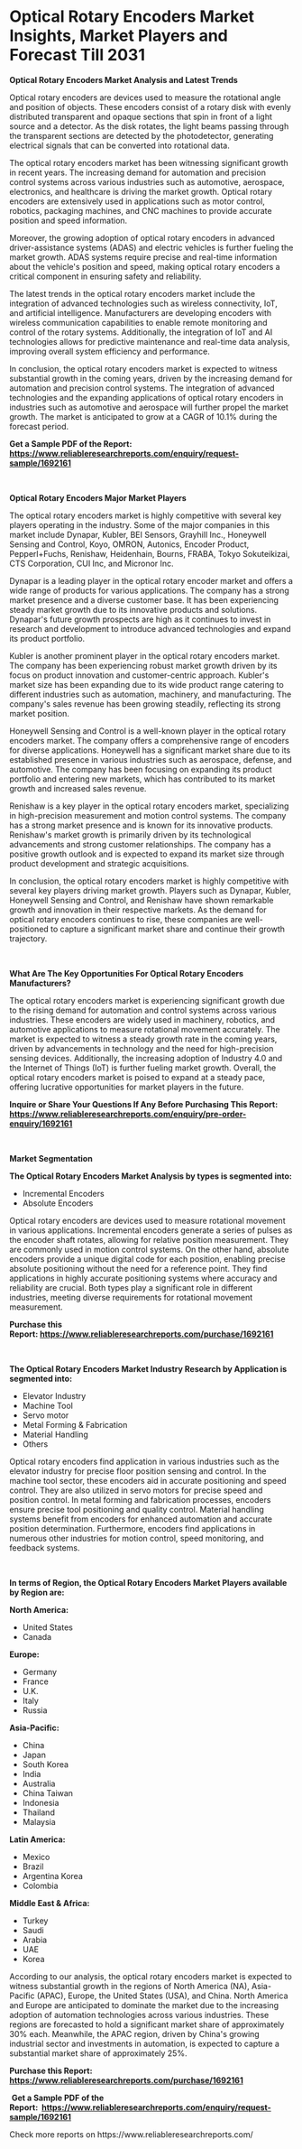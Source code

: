 <p><h1>Optical Rotary Encoders Market Insights, Market Players and Forecast Till 2031</h1></p><p><strong>Optical Rotary Encoders Market Analysis and Latest Trends</strong></p>
<p><p>Optical rotary encoders are devices used to measure the rotational angle and position of objects. These encoders consist of a rotary disk with evenly distributed transparent and opaque sections that spin in front of a light source and a detector. As the disk rotates, the light beams passing through the transparent sections are detected by the photodetector, generating electrical signals that can be converted into rotational data.</p><p>The optical rotary encoders market has been witnessing significant growth in recent years. The increasing demand for automation and precision control systems across various industries such as automotive, aerospace, electronics, and healthcare is driving the market growth. Optical rotary encoders are extensively used in applications such as motor control, robotics, packaging machines, and CNC machines to provide accurate position and speed information.</p><p>Moreover, the growing adoption of optical rotary encoders in advanced driver-assistance systems (ADAS) and electric vehicles is further fueling the market growth. ADAS systems require precise and real-time information about the vehicle's position and speed, making optical rotary encoders a critical component in ensuring safety and reliability.</p><p>The latest trends in the optical rotary encoders market include the integration of advanced technologies such as wireless connectivity, IoT, and artificial intelligence. Manufacturers are developing encoders with wireless communication capabilities to enable remote monitoring and control of the rotary systems. Additionally, the integration of IoT and AI technologies allows for predictive maintenance and real-time data analysis, improving overall system efficiency and performance.</p><p>In conclusion, the optical rotary encoders market is expected to witness substantial growth in the coming years, driven by the increasing demand for automation and precision control systems. The integration of advanced technologies and the expanding applications of optical rotary encoders in industries such as automotive and aerospace will further propel the market growth. The market is anticipated to grow at a CAGR of 10.1% during the forecast period.</p></p>
<p><strong>Get a Sample PDF of the Report:&nbsp; <a href="https://www.reliableresearchreports.com/enquiry/request-sample/1692161">https://www.reliableresearchreports.com/enquiry/request-sample/1692161</a></strong></p>
<p>&nbsp;</p>
<p><strong>Optical Rotary Encoders Major Market Players</strong></p>
<p><p>The optical rotary encoders market is highly competitive with several key players operating in the industry. Some of the major companies in this market include Dynapar, Kubler, BEI Sensors, Grayhill Inc., Honeywell Sensing and Control, Koyo, OMRON, Autonics, Encoder Product, Pepperl+Fuchs, Renishaw, Heidenhain, Bourns, FRABA, Tokyo Sokuteikizai, CTS Corporation, CUI Inc, and Micronor Inc.</p><p>Dynapar is a leading player in the optical rotary encoder market and offers a wide range of products for various applications. The company has a strong market presence and a diverse customer base. It has been experiencing steady market growth due to its innovative products and solutions. Dynapar's future growth prospects are high as it continues to invest in research and development to introduce advanced technologies and expand its product portfolio.</p><p>Kubler is another prominent player in the optical rotary encoders market. The company has been experiencing robust market growth driven by its focus on product innovation and customer-centric approach. Kubler's market size has been expanding due to its wide product range catering to different industries such as automation, machinery, and manufacturing. The company's sales revenue has been growing steadily, reflecting its strong market position.</p><p>Honeywell Sensing and Control is a well-known player in the optical rotary encoders market. The company offers a comprehensive range of encoders for diverse applications. Honeywell has a significant market share due to its established presence in various industries such as aerospace, defense, and automotive. The company has been focusing on expanding its product portfolio and entering new markets, which has contributed to its market growth and increased sales revenue.</p><p>Renishaw is a key player in the optical rotary encoders market, specializing in high-precision measurement and motion control systems. The company has a strong market presence and is known for its innovative products. Renishaw's market growth is primarily driven by its technological advancements and strong customer relationships. The company has a positive growth outlook and is expected to expand its market size through product development and strategic acquisitions.</p><p>In conclusion, the optical rotary encoders market is highly competitive with several key players driving market growth. Players such as Dynapar, Kubler, Honeywell Sensing and Control, and Renishaw have shown remarkable growth and innovation in their respective markets. As the demand for optical rotary encoders continues to rise, these companies are well-positioned to capture a significant market share and continue their growth trajectory.</p></p>
<p>&nbsp;</p>
<p><strong>What Are The Key Opportunities For Optical Rotary Encoders Manufacturers?</strong></p>
<p><p>The optical rotary encoders market is experiencing significant growth due to the rising demand for automation and control systems across various industries. These encoders are widely used in machinery, robotics, and automotive applications to measure rotational movement accurately. The market is expected to witness a steady growth rate in the coming years, driven by advancements in technology and the need for high-precision sensing devices. Additionally, the increasing adoption of Industry 4.0 and the Internet of Things (IoT) is further fueling market growth. Overall, the optical rotary encoders market is poised to expand at a steady pace, offering lucrative opportunities for market players in the future.</p></p>
<p><strong>Inquire or Share Your Questions If Any Before Purchasing This Report: <a href="https://www.reliableresearchreports.com/enquiry/pre-order-enquiry/1692161">https://www.reliableresearchreports.com/enquiry/pre-order-enquiry/1692161</a></strong></p>
<p>&nbsp;</p>
<p><strong>Market Segmentation</strong></p>
<p><strong>The Optical Rotary Encoders Market Analysis by types is segmented into:</strong></p>
<p><ul><li>Incremental Encoders</li><li>Absolute Encoders</li></ul></p>
<p><p>Optical rotary encoders are devices used to measure rotational movement in various applications. Incremental encoders generate a series of pulses as the encoder shaft rotates, allowing for relative position measurement. They are commonly used in motion control systems. On the other hand, absolute encoders provide a unique digital code for each position, enabling precise absolute positioning without the need for a reference point. They find applications in highly accurate positioning systems where accuracy and reliability are crucial. Both types play a significant role in different industries, meeting diverse requirements for rotational movement measurement.</p></p>
<p><strong>Purchase this Report:&nbsp;<a href="https://www.reliableresearchreports.com/purchase/1692161">https://www.reliableresearchreports.com/purchase/1692161</a></strong></p>
<p>&nbsp;</p>
<p><strong>The Optical Rotary Encoders Market Industry Research by Application is segmented into:</strong></p>
<p><ul><li>Elevator Industry</li><li>Machine Tool</li><li>Servo motor</li><li>Metal Forming & Fabrication</li><li>Material Handling</li><li>Others</li></ul></p>
<p><p>Optical rotary encoders find application in various industries such as the elevator industry for precise floor position sensing and control. In the machine tool sector, these encoders aid in accurate positioning and speed control. They are also utilized in servo motors for precise speed and position control. In metal forming and fabrication processes, encoders ensure precise tool positioning and quality control. Material handling systems benefit from encoders for enhanced automation and accurate position determination. Furthermore, encoders find applications in numerous other industries for motion control, speed monitoring, and feedback systems.</p></p>
<p>&nbsp;</p>
<p><strong>In terms of Region, the Optical Rotary Encoders Market Players available by Region are:</strong></p>
<p>
    <p> <strong> North America: </strong>
        <ul>
            <li>United States</li>
            <li>Canada</li>
        </ul>
        </p> 
    <p> <strong> Europe: </strong>
        <ul>
            <li>Germany</li>
            <li>France</li>
            <li>U.K.</li>
            <li>Italy</li>
            <li>Russia</li>
        </ul>
        </p> 
    <p> <strong> Asia-Pacific: </strong>
        <ul>
            <li>China</li>
            <li>Japan</li>
            <li>South Korea</li>
            <li>India</li>
            <li>Australia</li>
            <li>China Taiwan</li>
            <li>Indonesia</li>
            <li>Thailand</li>
            <li>Malaysia</li>
        </ul>
        </p> 
    <p> <strong> Latin America: </strong>
        <ul>
            <li>Mexico</li>
            <li>Brazil</li>
            <li>Argentina Korea</li>
            <li>Colombia</li>
        </ul>
        </p> 
    <p> <strong> Middle East & Africa: </strong>
        <ul>
            <li>Turkey</li>
            <li>Saudi</li>
            <li>Arabia</li>
            <li>UAE</li>
            <li>Korea</li>
        </ul>
    </p>
    </p>
<p><p>According to our analysis, the optical rotary encoders market is expected to witness substantial growth in the regions of North America (NA), Asia-Pacific (APAC), Europe, the United States (USA), and China. North America and Europe are anticipated to dominate the market due to the increasing adoption of automation technologies across various industries. These regions are forecasted to hold a significant market share of approximately 30% each. Meanwhile, the APAC region, driven by China's growing industrial sector and investments in automation, is expected to capture a substantial market share of approximately 25%.</p></p>
<p><strong>Purchase this Report: <a href="https://www.reliableresearchreports.com/purchase/1692161">https://www.reliableresearchreports.com/purchase/1692161</a></strong></p>
<p>&nbsp;<strong>Get a Sample PDF of the Report:&nbsp;&nbsp;<a href="https://www.reliableresearchreports.com/enquiry/request-sample/1692161">https://www.reliableresearchreports.com/enquiry/request-sample/1692161</a></strong></p>
<p><strong></strong></p>
<p>Check more reports on https://www.reliableresearchreports.com/</p>
